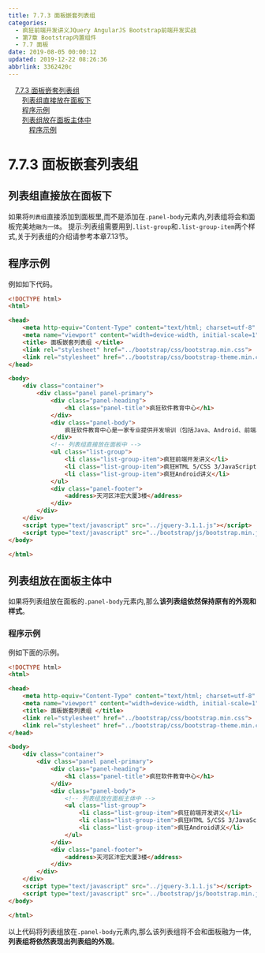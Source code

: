 ```yaml
---
title: 7.7.3 面板嵌套列表组
categories: 
  - 疯狂前端开发讲义JQuery AngularJS Bootstrap前端开发实战
  - 第7章 Bootstrap内置组件
  - 7.7 面板
date: 2019-08-05 00:00:12
updated: 2019-12-22 08:26:36
abbrlink: 3362420c
---
```

<div id='my_toc'><a href="/JavaReadingNotes/3362420c/#7-7-3-面板嵌套列表组" class="header_1">7.7.3 面板嵌套列表组</a><br><a href="/JavaReadingNotes/3362420c/#列表组直接放在面板下" class="header_2">列表组直接放在面板下</a><br><a href="/JavaReadingNotes/3362420c/#程序示例" class="header_2">程序示例</a><br><a href="/JavaReadingNotes/3362420c/#列表组放在面板主体中" class="header_2">列表组放在面板主体中</a><br><a href="/JavaReadingNotes/3362420c/#程序示例" class="header_3">程序示例</a><br></div>
<style>.header_1{margin-left: 1em;}.header_2{margin-left: 2em;}.header_3{margin-left: 3em;}.header_4{margin-left: 4em;}.header_5{margin-left: 5em;}.header_6{margin-left: 6em;}</style>
<!--more-->
<script>if (navigator.platform.search('arm')==-1){document.getElementById('my_toc').style.display = 'none';}var e,p = document.getElementsByTagName('p');while (p.length>0) {e = p[0];e.parentElement.removeChild(e);}</script>

<!--end-->
<!--SSTStart-->
# 7.7.3 面板嵌套列表组 #
## 列表组直接放在面板下 ##
如果将`列表组`直接添加到面板里,而不是添加在`.panel-body`元素内,列表组将会和面板完美地`融为一体`。
提示:列表组需要用到`.list-group`和`.list-group-item`两个样式,关于列表组的介绍请参考本章7.13节。
## 程序示例 ##
例如如下代码。
```html
<!DOCTYPE html>
<html>

<head>
    <meta http-equiv="Content-Type" content="text/html; charset=utf-8" />
    <meta name="viewport" content="width=device-width, initial-scale=1">
    <title> 面板嵌套列表组 </title>
    <link rel="stylesheet" href="../bootstrap/css/bootstrap.min.css">
    <link rel="stylesheet" href="../bootstrap/css/bootstrap-theme.min.css">
</head>

<body>
    <div class="container">
        <div class="panel panel-primary">
            <div class="panel-heading">
                <h1 class="panel-title">疯狂软件教育中心</h1>
            </div>
            <div class="panel-body">
                疯狂软件教育中心是一家专业提供开发培训（包括Java、Android、前端、iOS等课程）的培训机构。
            </div>
            <!-- 列表组直接放在面板中 -->
            <ul class="list-group">
                <li class="list-group-item">疯狂前端开发讲义</li>
                <li class="list-group-item">疯狂HTML 5/CSS 3/JavaScript讲义</li>
                <li class="list-group-item">疯狂Android讲义</li>
            </ul>
            <div class="panel-footer">
                <address>天河区沣宏大厦3楼</address>
            </div>
        </div>
    </div>
    <script type="text/javascript" src="../jquery-3.1.1.js"></script>
    <script type="text/javascript" src="../bootstrap/js/bootstrap.min.js"></script>
</body>

</html>
```
## 列表组放在面板主体中 ##
如果将列表组放在面板的`.panel-body`元素内,那么**该列表组依然保持原有的外观和样式**。
### 程序示例 ###
例如下面的示例。
```html
<!DOCTYPE html>
<html>

<head>
    <meta http-equiv="Content-Type" content="text/html; charset=utf-8" />
    <meta name="viewport" content="width=device-width, initial-scale=1">
    <title> 面板嵌套列表组 </title>
    <link rel="stylesheet" href="../bootstrap/css/bootstrap.min.css">
    <link rel="stylesheet" href="../bootstrap/css/bootstrap-theme.min.css">
</head>

<body>
    <div class="container">
        <div class="panel panel-primary">
            <div class="panel-heading">
                <h1 class="panel-title">疯狂软件教育中心</h1>
            </div>
            <div class="panel-body">
                <!-- 列表组放在面板主体中 -->
                <ul class="list-group">
                    <li class="list-group-item">疯狂前端开发讲义</li>
                    <li class="list-group-item">疯狂HTML 5/CSS 3/JavaScript讲义</li>
                    <li class="list-group-item">疯狂Android讲义</li>
                </ul>
            </div>
            <div class="panel-footer">
                <address>天河区沣宏大厦3楼</address>
            </div>
        </div>
    </div>
    <script type="text/javascript" src="../jquery-3.1.1.js"></script>
    <script type="text/javascript" src="../bootstrap/js/bootstrap.min.js"></script>
</body>

</html>
```
以上代码将列表组放在`.panel-body`元素内,那么该列表组将不会和面板融为一体,**列表组将依然表现出列表组的外观**。
<!--SSTStop-->

